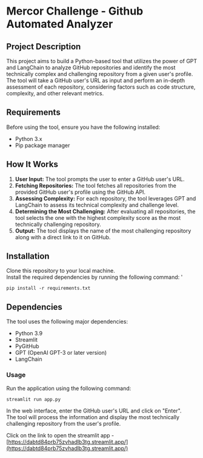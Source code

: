 # Mercor Challenge - Github Automated Analyzer

## Project Description
This project aims to build a Python-based tool that utilizes the power of GPT and LangChain to analyze GitHub repositories 
and identify the most technically complex and challenging repository from a given user's profile. The tool will take a GitHub user's URL 
as input and perform an in-depth assessment of each repository, considering factors such as code structure, complexity, and other relevant metrics.

## Requirements
Before using the tool, ensure you have the following installed:

* Python 3.x
* Pip package manager

## How It Works
1. **User Input:** The tool prompts the user to enter a GitHub user's URL.
2. **Fetching Repositories:** The tool fetches all repositories from the provided GitHub user's profile using the GitHub API.
3. **Assessing Complexity:** For each repository, the tool leverages GPT and LangChain to assess its technical complexity and challenge level.
4. **Determining the Most Challenging:** After evaluating all repositories, the tool selects the one with the highest complexity score as the most technically challenging repository.
6. **Output:** The tool displays the name of the most challenging repository along with a direct link to it on GitHub.
## Installation
Clone this repository to your local machine.<br/>
Install the required dependencies by running the following command:
'
```
pip install -r requirements.txt
```

## Dependencies
The tool uses the following major dependencies:

* Python 3.9 
* Streamlit
* PyGitHub
* GPT (OpenAI GPT-3 or later version)
* LangChain

### Usage
Run the application using the following command:
```
streamlit run app.py
```
In the web interface, enter the GitHub user's URL and click on "Enter".<br/>
The tool will process the information and display the most technically challenging repository from the user's profile.

Click on the link to open the streamlit app - [https://dabtd84prb75zvhadlb3tg.streamlit.app/](https://dabtd84prb75zvhadlb3tg.streamlit.app/)
